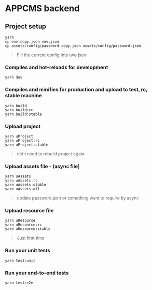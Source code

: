 # APPCMS backend

## Project setup
```
yarn
cp env.copy.json env.json
cp assets/config/password.copy.json assets/config/password.json
```
>Fill the current config into two json

### Compiles and hot-reloads for development
```
yarn dev
```

### Compiles and minifies for production and upload to test, rc, stable machine
```
yarn build
yarn build:rc
yarn build:stable
```

### Upload project 
```
yarn uProject
yarn uProject:rc
yarn uProject:stable
```
> did't need to rebuild project again

### Upload assets file - (async file) 
```
yarn uAssets
yarn uAssets:rc
yarn uAssets:stable
yarn uAssets:all
```
> update password.json or something want to require by async

### Upload resource file 
```
yarn uResource
yarn uResource:rc
yarn uResource:stable
```
> Just first time

### Run your unit tests
```
yarn test:unit
```

### Run your end-to-end tests
```
yarn test:e2e
```
